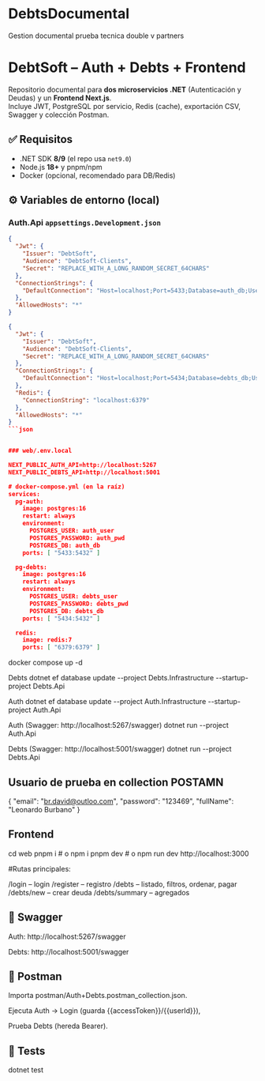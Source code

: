 # DebtsDocumental
Gestion documental prueba tecnica  double v partners
# DebtSoft – Auth + Debts + Frontend

Repositorio documental para **dos microservicios .NET** (Autenticación y Deudas) y un **Frontend Next.js**.  
Incluye JWT, PostgreSQL por servicio, Redis (cache), exportación CSV, Swagger y colección Postman.

## ✅ Requisitos

- .NET SDK **8/9** (el repo usa `net9.0`)
- Node.js **18+** y pnpm/npm
- Docker (opcional, recomendado para DB/Redis)

## ⚙️ Variables de entorno (local)

### Auth.Api `appsettings.Development.json`
```json
{
  "Jwt": {
    "Issuer": "DebtSoft",
    "Audience": "DebtSoft-Clients",
    "Secret": "REPLACE_WITH_A_LONG_RANDOM_SECRET_64CHARS"
  },
  "ConnectionStrings": {
    "DefaultConnection": "Host=localhost;Port=5433;Database=auth_db;Username=auth_user;Password=auth_pwd"
  },
  "AllowedHosts": "*"
}

{
  "Jwt": {
    "Issuer": "DebtSoft",
    "Audience": "DebtSoft-Clients",
    "Secret": "REPLACE_WITH_A_LONG_RANDOM_SECRET_64CHARS"
  },
  "ConnectionStrings": {
    "DefaultConnection": "Host=localhost;Port=5434;Database=debts_db;Username=debts_user;Password=debts_pwd"
  },
  "Redis": {
    "ConnectionString": "localhost:6379"
  },
  "AllowedHosts": "*"
}
```json


### web/.env.local

NEXT_PUBLIC_AUTH_API=http://localhost:5267
NEXT_PUBLIC_DEBTS_API=http://localhost:5001

# docker-compose.yml (en la raíz)
services:
  pg-auth:
    image: postgres:16
    restart: always
    environment:
      POSTGRES_USER: auth_user
      POSTGRES_PASSWORD: auth_pwd
      POSTGRES_DB: auth_db
    ports: [ "5433:5432" ]

  pg-debts:
    image: postgres:16
    restart: always
    environment:
      POSTGRES_USER: debts_user
      POSTGRES_PASSWORD: debts_pwd
      POSTGRES_DB: debts_db
    ports: [ "5434:5432" ]

  redis:
    image: redis:7
    ports: [ "6379:6379" ]
```
docker compose up -d

 Debts
dotnet ef database update --project Debts.Infrastructure --startup-project Debts.Api

 Auth
dotnet ef database update --project Auth.Infrastructure --startup-project Auth.Api

 Auth (Swagger: http://localhost:5267/swagger)
dotnet run --project Auth.Api

 Debts (Swagger: http://localhost:5001/swagger)
dotnet run --project Debts.Api

## Usuario de prueba en collection POSTAMN

{
  "email": "br.david@outloo.com",
  "password": "123469",
  "fullName": "Leonardo Burbano"
}


##  Frontend

cd web
pnpm i        # o npm i
pnpm dev      # o npm run dev
 http://localhost:3000

#Rutas principales:

/login – login
/register – registro
/debts – listado, filtros, ordenar, pagar
/debts/new – crear deuda
/debts/summary – agregados

## 📜 Swagger

Auth: http://localhost:5267/swagger

Debts: http://localhost:5001/swagger

## 📨 Postman

Importa postman/Auth+Debts.postman_collection.json.

Ejecuta Auth → Login (guarda {{accessToken}}/{{userId}}),

Prueba Debts (hereda Bearer).

## 🧪 Tests
dotnet test